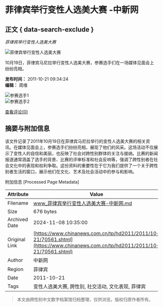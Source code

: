# 菲律宾举行变性人选美大赛 -中新网

## 正文 { data-search-exclude }


_菲律宾举行变性人选美大赛_

![菲律宾举行变性人选美大赛](U334P4T426D70561F16470DT20111021093424.jpg)

10月19日，菲律宾马尼拉举行变性人选美大赛，参赛选手们在一场媒体见面会上纷纷亮相。

**发布时间：** 2011-10-21 09:34:24  
**编辑：** 周维  

![参赛选手1](http://www.chinanews.com/tp/hd2011/2011/10-21/part/U334P4T425D2510F16506DT20111021093259.jpg)  
![参赛选手2](http://www.chinanews.com/tp/hd2011/2011/10-21/part/U334P4T425D2510F16507DT20111021093259.jpg) 

[查看评论(0)](http://comment.chinanews.com/comments/comments.php?newsid=3404496)   


## 摘要与附加信息

<!-- tcd_abstract -->
该文件记录了2011年10月19日在菲律宾马尼拉举行的变性人选美大赛的相关资讯。在媒体见面会上，参赛选手们纷纷亮相，展现了他们的风采。这场活动不仅展示了变性人的自信和美丽，也反映了社会对跨性别群体的关注与接纳。比赛的新闻报道通常涵盖了选手的背景、比赛的评审标准和社会反响等，强调了跨性别者在社会文化中的表现和权利争取。这份资料的重要性在于它为我们提供了一个关于跨性别者生活的窗口，展示他们在文化、艺术及社会活动中的参与和影响。
<!-- tcd_abstract_end -->

附加信息 [Processed Page Metadata]

| Attribute       | Value                                  |
|-----------------|----------------------------------------|
| Filename        | www_菲律宾举行变性人选美大赛-中新网.md                             |
| Size            | 676 bytes                           |
| Archived Date   | 2024-11-08 10:35:00                             |
| Original Link   | [https://www.chinanews.com.cn/tp/hd2011/2011/10-21/70561.shtml](https://www.chinanews.com.cn/tp/hd2011/2011/10-21/70561.shtml)                       |
| Author          | 中新网                               |
| Region          | 菲律宾                               |
| Date            | 2011-10-21                                 |
| Tags            | 变性人选美大赛, 跨性别, 社交活动, 文化表现, 菲律宾                                 |
>
> 本文由跨性别中文数字档案馆归档整理，仅供浏览。版权归原作者所有。
>